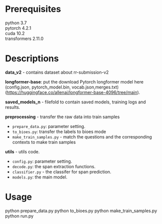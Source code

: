 # Prerequisites
python 3.7  
pytorch 4.2.1  
cuda 10.2  
transformers 2.11.0  
# Descriptions

**data_v2** - contains dataset about rr-submission-v2 

**longformer-base**: put the download Pytorch longformer model here (config.json, pytorch_model.bin, vocab.json,merges.txt) (https://huggingface.co/allenai/longformer-base-4096/tree/main). 

**saved_models_n** - filefold to contain saved models, training logs and results.  

**preprocessing** - transfer the raw data into train samples  
* ```prepare_data.py```: parameter setting. 
* ```to_bioes.py```: transfer the labels to bioes mode
* ```make_train_samples.py``` - match the questions and the corresponding contexts to make train samples

**utils** - utils code.  
* ```config.py```: parameter setting. 
* ```decode.py```: the span extraction functions.
* ```classifier.py``` - the classifer for span prediction.  
* ```models.py```: the main model.

# Usage
python prepare_data.py 
python to_bioes.py 
python make_train_samples.py 
python run.py 
